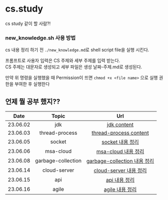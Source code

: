 # cs.study

cs study 같이 할 사람?!

### new_knowledge.sh 사용 방법

cs 내용 정리 하기 전 `./new_knowledge.md`로 shell script file을 실행 시킨다.

프롬프트로 사용자 입력은 CS 주제와 세부 주제를 입력 받는다.  
CS 주제는 대문자로 생성되고 세부 파일은 생성 날짜-주제.md로 생성된다.

만약 위 명령을 실행했을 때 Permission이 뜨면 `chmod +x <file name>` 으로 실행 권한을 부여한 후 실행한다

## 언제 뭘 공부 했지??

|   Date   | Topic |                  Url                  |
| :------: | :---: | :-----------------------------------: |
| 23.06.02 |  jdk  | [jdk content](./JAVA/23-06-02-jdk.md) |
| 23.06.03 |  thread-process  | [thread-process content](./JAVA/23-06-03-thread-process.md) |
| 23.06.05 |  socket  | [socket 내용 정리](./JAVA/23-06-05-socket.md) |
| 23.06.06 |  msa-cloud  | [msa-cloud 내용 정리](./ARCHITECTURE/23-06-06-msa-cloud.md) |
| 23.06.08 |  garbage-collection  | [garbage-collection 내용 정리](./JAVA/23-06-08-garbage-collection.md) |
| 23.06.14 |  cloud-server  | [cloud-server 내용 정리](./CLOUD/23-06-14-cloud-server.md) |
| 23.06.15 |  api  | [api 내용 정리](./GENERAL/23-06-15-api.md) |
| 23.06.16 |  agile  | [agile 내용 정리](./GENERAL/23-06-16-agile.md) |
